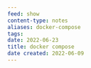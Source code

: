 ```yaml
---
feed: show
content-type: notes
aliases: docker-compose
tags: 
date: 2022-06-23
title: docker compose
date created: 2022-06-09
---
```


